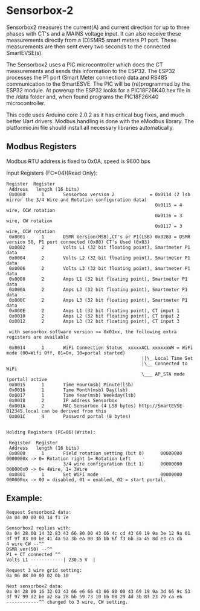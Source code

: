 # Sensorbox-2
Sensorbox2 measures the current(A) and current direction for up to three phases with CT's and a MAINS voltage input.
It can also receive these measurements directly from a (D)SMR5 smart meters P1 port.
These measurements are then sent every two seconds to the connected SmartEVSE(s).

The Sensorbox2 uses a PIC microcontroller which does the CT measurements and sends this information to the ESP32.
The ESP32 processes the P1 port (Smart Meter connection) data and RS485 communication to the SmartESVE.
The PIC will be (re)programmed by the ESP32 module. At powerup the ESP32 looks for a PIC18F26K40.hex file in the /data folder and, when found programs the PIC18F26K40 microcontroller.

This code uses Arduino core 2.0.2 as it has critical bug fixes, and much better Uart drivers.
Modbus handling is done with the eModbus library.
The platformio.ini file should install all necessary libraries automatically.


## Modbus Registers

Modbus RTU address is fixed to 0x0A, speed is 9600 bps 

   
Input Registers (FC=04)(Read Only):

    Register  Register  
     Address   length (16 bits)
     0x0000      1       Sensorbox version 2             = 0x0114 (2 lsb mirror the 3/4 Wire and Rotation configuration data)
                                                           0x0115 = 4 wire, CCW rotation
                                                           0x0116 = 3 wire, CW rotation      
                                                           0x0117 = 3 wire, CCW rotation  
     0x0001      1       DSMR Version(MSB),CT's or P1(LSB) 0x3283 = DSMR version 50, P1 port connected (0x80) CT's Used (0x03)                    
     0x0002      2       Volts L1 (32 bit floating point), Smartmeter P1 data
     0x0004      2       Volts L2 (32 bit floating point), Smartmeter P1 data
     0x0006      2       Volts L3 (32 bit floating point), Smartmeter P1 data
     0x0008      2       Amps L1 (32 bit floating point), Smartmeter P1 data
     0x000A      2       Amps L2 (32 bit floating point), Smartmeter P1 data
     0x000C      2       Amps L3 (32 bit floating point), Smartmeter P1 data
     0x000E      2       Amps L1 (32 bit floating point), CT imput 1
     0x0010      2       Amps L2 (32 bit floating point), CT input 2
     0x0012      2       Amps L3 (32 bit floating point), CT input 3
     
     with sensorbox software version >= 0x01xx, the following extra registers are available

     0x0014      1       WiFi Connection Status  xxxxxACL xxxxxxWW = WiFi mode (00=Wifi Off, 01=On, 10=portal started)
                                                      ||\_ Local Time Set
                                                      |\__ Connected to WiFi
                                                      \___ AP_STA mode (portal) active
     0x0015      1       Time Hour(msb) Minute(lsb)
     0x0016      1       Time Month(msb) Day(lsb)
     0x0017      1       Time Year(msb) Weekday(lsb)
     0x0018      2       IP address Sensorbox
     0x001A      2       MAC Sensorbox (4 LSB bytes) http://SmartEVSE-012345.local can be derived from this
     0x001C      4       Password portal (8 bytes)
 
    
    Holding Registers (FC=06)(Write):
    
     Register  Register  
     Address   length (16 bits) 
     0x0800      1       Field rotation setting (bit 0)      00000000 0000000x -> 0= Rotation right 1= Rotation Left
                         3/4 wire configuration (bit 1)      00000000 000000x0 -> 0= 4Wire, 1= 3Wire
     0x0801      1       Set WiFi mode                       00000000 000000xx -> 00 = disabled, 01 = enabled, 02 = start portal.   

## Example:

    Request Sensorbox2 data:
    0a 04 00 00 00 14 f1 7e
    
    Sensorbox2 replies with:
    0a 04 28 00 14 32 83 43 66 80 00 43 66 4c cd 43 69 19 9a 3e 12 9a 61 3f 9f 83 80 be 41 4a 5a 3b ea 00 3b bb 6f f3 6b 3a 45 8d e3 ca cb
    4 wire CW --^^
    DSMR ver(50) --^^
    P1 + CT connected ^^
    Volts L1 ------------| 230.5 V  |			 
    					 
    Request 3 wire grid setting:
    0a 06 08 00 00 02 0b 10		
    
    Next sensorbox2 data:
    0a 04 28 00 16 32 03 43 66 e6 66 43 66 80 00 43 69 19 9a 3d 66 9c 53 3f 97 99 d2 be a2 8a 28 bb 59 73 10 bb 08 29 4d 3b 8f 23 79 ca e6 			 
    ------------^^ changed to 3 wire, CW setting.







